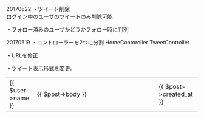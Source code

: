 20170522
・ツイート削除</br>
ログイン中のユーザのツイートのみ削除可能

・フォロー済みのユーザかどうかフォロー時に判別



20170519
・コントローラーを2つに分割
HomeContoroller
TweetController

・URLを修正

・ツイート表示形式を変更。
<table>
  <col width="70">
  <col width="500">
  <col width="100">
  <tr>
    <td>{{ $user->name }}</td>
    <td>{{ $post->body }}</td>
    <td>{{ $post->created_at }}</td>
  </tr>
</table>


